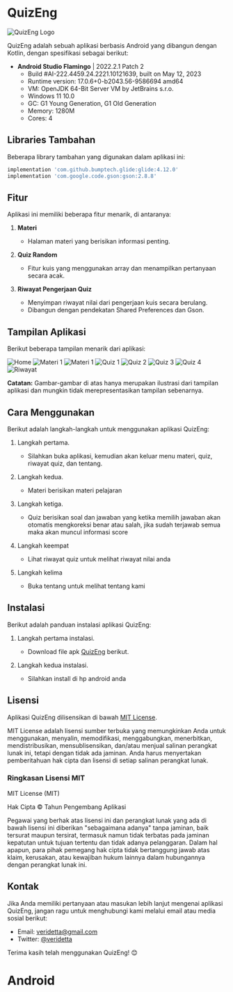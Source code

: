 # QuizEng

![QuizEng Logo](https://github.com/veridetta/QuizEng/blob/master/app/src/main/res/drawable/ic_tropy.png)

QuizEng adalah sebuah aplikasi berbasis Android yang dibangun dengan Kotlin, dengan spesifikasi sebagai berikut:

- **Android Studio Flamingo** | 2022.2.1 Patch 2
  - Build #AI-222.4459.24.2221.10121639, built on May 12, 2023
  - Runtime version: 17.0.6+0-b2043.56-9586694 amd64
  - VM: OpenJDK 64-Bit Server VM by JetBrains s.r.o.
  - Windows 11 10.0
  - GC: G1 Young Generation, G1 Old Generation
  - Memory: 1280M
  - Cores: 4

## Libraries Tambahan

Beberapa library tambahan yang digunakan dalam aplikasi ini:

```gradle
implementation 'com.github.bumptech.glide:glide:4.12.0'
implementation 'com.google.code.gson:gson:2.8.8'
```

## Fitur

Aplikasi ini memiliki beberapa fitur menarik, di antaranya:

1. **Materi**
   - Halaman materi yang berisikan informasi penting.
   
2. **Quiz Random**
   - Fitur kuis yang menggunakan array dan menampilkan pertanyaan secara acak.

3. **Riwayat Pengerjaan Quiz**
   - Menyimpan riwayat nilai dari pengerjaan kuis secara berulang.
   - Dibangun dengan pendekatan Shared Preferences dan Gson.
## Tampilan Aplikasi

Berikut beberapa tampilan menarik dari aplikasi:

![Home](https://github.com/veridetta/QuizEng/blob/master/image/Screenshot_20230722_140253.png)
![Materi 1](https://github.com/veridetta/QuizEng/blob/master/image/Screenshot_20230722_140352.png) ![Materi 1](https://github.com/veridetta/QuizEng/blob/master/image/Screenshot_20230722_140435.png)
![Quiz 1](https://github.com/veridetta/QuizEng/blob/master/image/Screenshot_20230722_140508.png) ![Quiz 2](https://github.com/veridetta/QuizEng/blob/master/image/Screenshot_20230722_140518.png) ![Quiz 3](https://github.com/veridetta/QuizEng/blob/master/image/Screenshot_20230722_140603.png) ![Quiz 4](https://github.com/veridetta/QuizEng/blob/master/image/Screenshot_20230722_140622.png)
![Riwayat](https://github.com/veridetta/QuizEng/blob/master/image/Screenshot_20230722_140648.png)


**Catatan:** Gambar-gambar di atas hanya merupakan ilustrasi dari tampilan aplikasi dan mungkin tidak merepresentasikan tampilan sebenarnya.

## Cara Menggunakan

Berikut adalah langkah-langkah untuk menggunakan aplikasi QuizEng:

1. Langkah pertama.
   - Silahkan buka aplikasi, kemudian akan keluar menu materi, quiz, riwayat quiz, dan tentang.

2. Langkah kedua.
   - Materi berisikan materi pelajaran

3. Langkah ketiga.
   - Quiz berisikan soal dan jawaban yang ketika memilih jawaban akan otomatis mengkoreksi benar atau salah, jika sudah terjawab semua maka akan muncul informasi score
4. Langkah keempat
   - Lihat riwayat quiz untuk melihat riwayat nilai anda
5. Langkah kelima
   - Buka tentang untuk melihat tentang kami


## Instalasi

Berikut adalah panduan instalasi aplikasi QuizEng:

1. Langkah pertama instalasi.
   - Download file apk [QuizEng](https://github.com/veridetta/QuizEng/blob/master/app/build/intermediates/apk/debug/app-debug.apk) berikut.

2. Langkah kedua instalasi.
   - Silahkan install di hp android anda


## Lisensi

Aplikasi QuizEng dilisensikan di bawah [MIT License](https://opensource.org/licenses/MIT).

MIT License adalah lisensi sumber terbuka yang memungkinkan Anda untuk menggunakan, menyalin, memodifikasi, menggabungkan, menerbitkan, mendistribusikan, mensublisensikan, dan/atau menjual salinan perangkat lunak ini, tetapi dengan tidak ada jaminan. Anda harus menyertakan pemberitahuan hak cipta dan lisensi di setiap salinan perangkat lunak.

### Ringkasan Lisensi MIT

MIT License (MIT)

Hak Cipta © Tahun Pengembang Aplikasi

Pegawai yang berhak atas lisensi ini dan perangkat lunak yang ada di bawah lisensi ini diberikan "sebagaimana adanya" tanpa jaminan, baik tersurat maupun tersirat, termasuk namun tidak terbatas pada jaminan kepatutan untuk tujuan tertentu dan tidak adanya pelanggaran. Dalam hal apapun, para pihak pemegang hak cipta tidak bertanggung jawab atas klaim, kerusakan, atau kewajiban hukum lainnya dalam hubungannya dengan perangkat lunak ini.

## Kontak

Jika Anda memiliki pertanyaan atau masukan lebih lanjut mengenai aplikasi QuizEng, jangan ragu untuk menghubungi kami melalui email atau media sosial berikut:

- Email: veridetta@gmail.com
- Twitter: [@veridetta](https://twitter.com/veridetta)

Terima kasih telah menggunakan QuizEng! 😊
# Android
